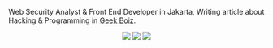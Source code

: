 
Web Security Analyst & Front End Developer in Jakarta, Writing article about Hacking & Programming in [Geek Boiz](https://www.geekboiz.com/ "Geek Boiz").

<div align="center">
  <p>
    <img src="https://img.shields.io/badge/-HTML-c58545?style=for-the-badge&logo=html5&logoColor=c58545&labelColor=282828">
    <img src="https://img.shields.io/badge/-JAVASCRIPT-d1a01f?style=for-the-badge&logo=javascript&logoColor=d1a01f&labelColor=282828">
    <img src="https://img.shields.io/badge/-Python-98b982?style=for-the-badge&logo=python&logoColor=98b982&labelColor=282828">
  </p>
</div>
